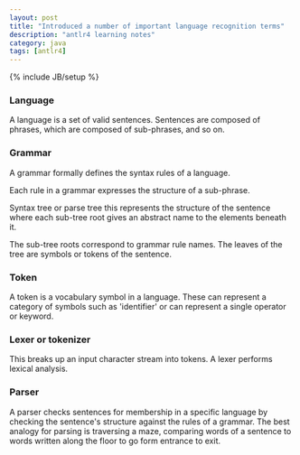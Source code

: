 ```yaml
---
layout: post
title: "Introduced a number of important language recognition terms"
description: "antlr4 learning notes"
category: java 
tags: [antlr4]
---
```

{% include JB/setup %}

### Language
A language is a set of valid sentences.
Sentences are composed of phrases, which are composed of sub-phrases, and so on.

### Grammar
A grammar formally defines the syntax rules of a language.

Each rule in a grammar expresses the structure of a sub-phrase.

Syntax tree or parse tree this represents the structure of the sentence where each sub-tree root gives an abstract name to the elements beneath it.

The sub-tree roots correspond to grammar rule names.
The leaves of the tree are symbols or tokens of the sentence.

### Token
A token is a vocabulary symbol in a language.
These can represent a category of symbols such as 'identifier' or can represent a single operator or keyword.

### Lexer or tokenizer
This breaks up an input character stream into tokens.
A lexer performs lexical analysis.

### Parser

A parser checks sentences for membership in a specific language by checking the sentence's structure against the rules of a grammar.
The best analogy for parsing is traversing a maze, comparing words of a sentence to words written along the floor to go form entrance to exit.